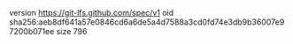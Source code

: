 version https://git-lfs.github.com/spec/v1
oid sha256:aeb8df641a57e0846cd6a6de5a4d7588a3cd0fd74e3db9b36007e97200b071ee
size 796

